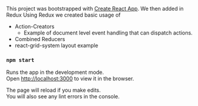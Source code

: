 This project was bootstrapped with [Create React App](https://github.com/facebookincubator/create-react-app).
We then added in Redux
Using Redux we created basic usage of
- Action-Creators
  - Example of document level event handling that can dispatch actions.
- Combined Reducers
- react-grid-system layout example

### `npm start`

Runs the app in the development mode.<br>
Open [http://localhost:3000](http://localhost:3000) to view it in the browser.

The page will reload if you make edits.<br>
You will also see any lint errors in the console.


